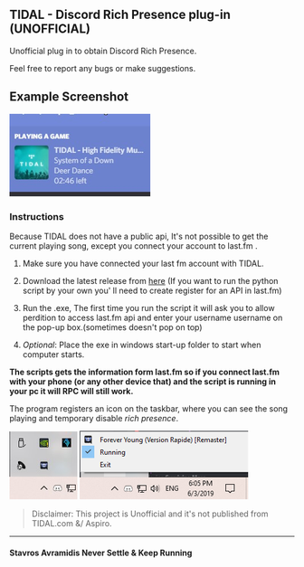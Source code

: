 ## TIDAL - Discord Rich Presence plug-in  (UNOFFICIAL)


Unofficial plug in to obtain Discord Rich Presence.

Feel free to report any bugs or make suggestions.


## Example Screenshot

![alt text](./assets/screenshot.jpg)


### Instructions
Because TIDAL does not have a public api, It's not possible to get the current playing song,
except you connect your account to last.fm .

1.  Make sure you have connected your last fm account with TIDAL.

2.  Download the latest release from [here](https://github.com/purpl3F0x/TIDAL-Discord-Rich-Presence-UNOFFICIAL/releases)
(If you want to run the python script by your own you' ll need to create register for an API in last.fm)

3.  Run the .exe, The first time you run the script it will ask you to allow perdition to access last.fm api and enter your username username on the pop-up box.(sometimes doesn't pop on top)

4.  *Optional*: Place the exe in windows start-up folder to start when computer starts.


**The scripts gets the information form last.fm so if you connect last.fm with your phone (or any other device that) and the script is running in your pc it will RPC will still work.**

The program registers an icon on the taskbar, where you can see the song playing and temporary disable *rich presence*.

![alt text](./assets/taskbar.jpg) ![alt text](./assets/taskbar_opened.png)



> Disclaimer: This project is Unofficial and it's not published from TIDAL.com &/ Aspiro.

---

#### Stavros Avramidis Never Settle & Keep Running